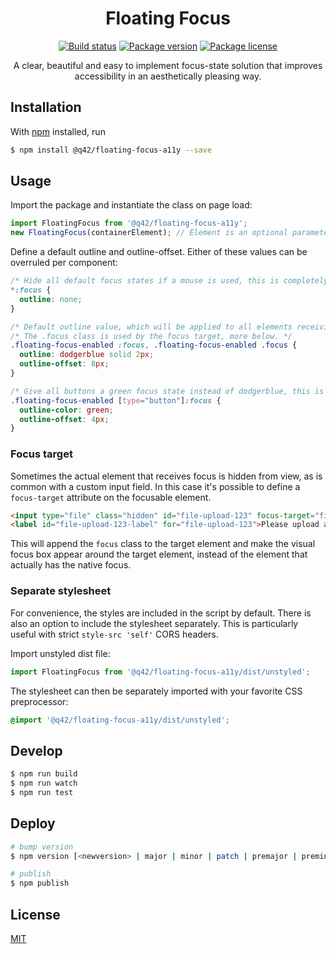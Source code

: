 <h1 align="center">Floating Focus</h1>

<p align="center">
	<a href="https://travis-ci.com/Q42/floating-focus-a11y"><img src="https://travis-ci.com/Q42/floating-focus-a11y.svg?token=zMS2E6VVY9WYyfREUSjH&branch=master" alt="Build status"></a>
	<a href="https://www.npmjs.com/package/@q42/floating-focus-a11y"><img src="https://img.shields.io/npm/v/@q42/floating-focus-a11y.svg?sanitize=true" alt="Package version"></a>
	<a href="https://www.npmjs.com/package/@q42/floating-focus-a11y"><img src="https://img.shields.io/npm/l/@q42/floating-focus-a11y.svg?sanitize=true" alt="Package license"></a>
</p>

<p align="center">
	A clear, beautiful and easy to implement focus-state solution that improves accessibility in an aesthetically pleasing way.
</p>

## Installation
With [npm](https://www.npmjs.com/) installed, run
```bash
$ npm install @q42/floating-focus-a11y --save
```

## Usage
Import the package and instantiate the class on page load:
```javascript
import FloatingFocus from '@q42/floating-focus-a11y';
new FloatingFocus(containerElement); // Element is an optional parameter which defaults to `document.body`
```

Define a default outline and outline-offset. Either of these values can be overruled per component:
```css
/* Hide all default focus states if a mouse is used, this is completely optional ofcourse */
*:focus {
  outline: none;
}

/* Default outline value, which will be applied to all elements receiving focus, this is a required step. */
/* The .focus class is used by the focus target, more below. */
.floating-focus-enabled :focus, .floating-focus-enabled .focus {
  outline: dodgerblue solid 2px;
  outline-offset: 8px;
}

/* Give all buttons a green focus state instead of dodgerblue, this is optional in case it's needed. */
.floating-focus-enabled [type="button"]:focus {
  outline-color: green;
  outline-offset: 4px;
}
```

### Focus target

Sometimes the actual element that receives focus is hidden from view, as is common with a custom input field. In this case it's possible to define a `focus-target` attribute on the focusable element.

```html
<input type="file" class="hidden" id="file-upload-123" focus-target="file-upload-123-label"/>
<label id="file-upload-123-label" for="file-upload-123">Please upload a file</label>
```

This will append the `focus` class to the target element and make the visual focus box appear around the target element, instead of the element that actually has the native focus.

### Separate stylesheet

For convenience, the styles are included in the script by default. There is also an option to include the stylesheet separately. This is particularly useful with strict `style-src 'self'` CORS headers.

Import unstyled dist file:
```javascript
import FloatingFocus from '@q42/floating-focus-a11y/dist/unstyled';
```

The stylesheet can then be separately imported with your favorite CSS preprocessor:
```css
@import '@q42/floating-focus-a11y/dist/unstyled';
```

## Develop
```bash
$ npm run build
$ npm run watch
$ npm run test
```

## Deploy
```bash
# bump version
$ npm version [<newversion> | major | minor | patch | premajor | preminor | prepatch | prerelease | from-git]

# publish
$ npm publish
```

## License
[MIT](https://opensource.org/licenses/MIT)
